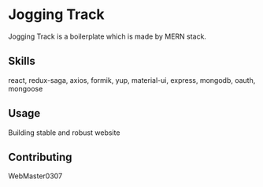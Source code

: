 # Jogging Track

Jogging Track is a boilerplate which is made by MERN stack.

## Skills

react, redux-saga, axios, formik, yup, material-ui, express, mongodb, oauth, mongoose

## Usage

Building stable and robust website

## Contributing

WebMaster0307
